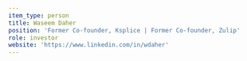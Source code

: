 ```yaml
---
item_type: person
title: Waseem Daher
position: 'Former Co-founder, Ksplice | Former Co-founder, Zulip'
role: investor
website: 'https://www.linkedin.com/in/wdaher'
---
```


